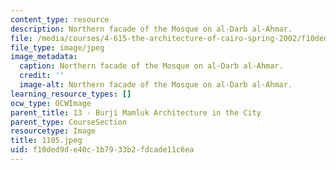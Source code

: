 ```yaml
---
content_type: resource
description: Northern facade of the Mosque on al-Darb al-Ahmar.
file: /media/courses/4-615-the-architecture-of-cairo-spring-2002/f10ded9de40c1b7933b2fdcade11c6ea_1105.jpeg
file_type: image/jpeg
image_metadata:
  caption: Northern facade of the Mosque on al-Darb al-Ahmar.
  credit: ''
  image-alt: Northern facade of the Mosque on al-Darb al-Ahmar.
learning_resource_types: []
ocw_type: OCWImage
parent_title: 13 - Burji Mamluk Architecture in the City
parent_type: CourseSection
resourcetype: Image
title: 1105.jpeg
uid: f10ded9d-e40c-1b79-33b2-fdcade11c6ea
---
```

